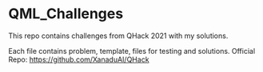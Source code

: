 # QML_Challenges

This repo contains challenges from QHack 2021 with my solutions. 

Each file contains problem, template, files for testing and solutions. 
Official Repo: https://github.com/XanaduAI/QHack
